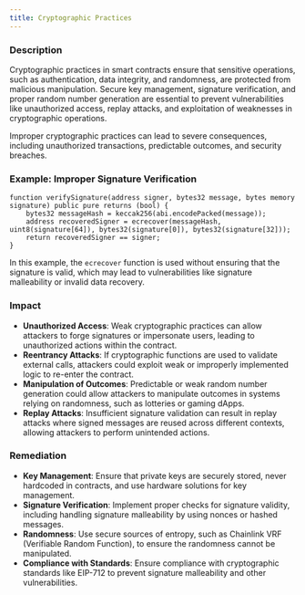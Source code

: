```yaml
---
title: Cryptographic Practices
---
```


### **Description**

Cryptographic practices in smart contracts ensure that sensitive operations, such as authentication, data integrity, and randomness, are protected from malicious manipulation. Secure key management, signature verification, and proper random number generation are essential to prevent vulnerabilities like unauthorized access, replay attacks, and exploitation of weaknesses in cryptographic operations.

Improper cryptographic practices can lead to severe consequences, including unauthorized transactions, predictable outcomes, and security breaches.

### **Example: Improper Signature Verification**

```solidity
function verifySignature(address signer, bytes32 message, bytes memory signature) public pure returns (bool) {
    bytes32 messageHash = keccak256(abi.encodePacked(message));
    address recoveredSigner = ecrecover(messageHash, uint8(signature[64]), bytes32(signature[0]), bytes32(signature[32]));
    return recoveredSigner == signer;
}
```

In this example, the `ecrecover` function is used without ensuring that the signature is valid, which may lead to vulnerabilities like signature malleability or invalid data recovery.

### **Impact**

- **Unauthorized Access**: Weak cryptographic practices can allow attackers to forge signatures or impersonate users, leading to unauthorized actions within the contract.
- **Reentrancy Attacks**: If cryptographic functions are used to validate external calls, attackers could exploit weak or improperly implemented logic to re-enter the contract.
- **Manipulation of Outcomes**: Predictable or weak random number generation could allow attackers to manipulate outcomes in systems relying on randomness, such as lotteries or gaming dApps.
- **Replay Attacks**: Insufficient signature validation can result in replay attacks where signed messages are reused across different contexts, allowing attackers to perform unintended actions.

### **Remediation**

- **Key Management**: Ensure that private keys are securely stored, never hardcoded in contracts, and use hardware solutions for key management.
- **Signature Verification**: Implement proper checks for signature validity, including handling signature malleability by using nonces or hashed messages.
- **Randomness**: Use secure sources of entropy, such as Chainlink VRF (Verifiable Random Function), to ensure the randomness cannot be manipulated.
- **Compliance with Standards**: Ensure compliance with cryptographic standards like EIP-712 to prevent signature malleability and other vulnerabilities.
